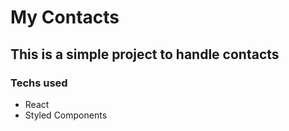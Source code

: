 # My Contacts

## This is a simple project to handle contacts

### Techs used

- React
- Styled Components
